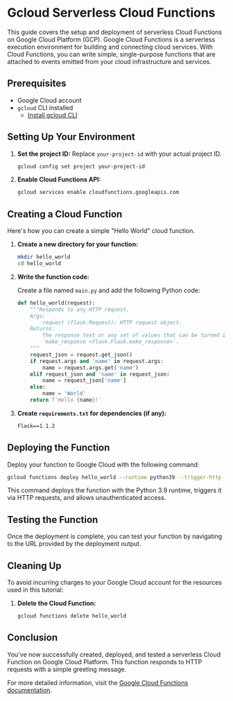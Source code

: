 # Gcloud Serverless Cloud Functions

This guide covers the setup and deployment of serverless Cloud Functions on Google Cloud Platform (GCP). Google Cloud Functions is a serverless execution environment for building and connecting cloud services. With Cloud Functions, you can write simple, single-purpose functions that are attached to events emitted from your cloud infrastructure and services.

## Prerequisites

- Google Cloud account
- `gcloud` CLI installed
  - [Install gcloud CLI](https://cloud.google.com/sdk/docs/install)

## Setting Up Your Environment

1. **Set the project ID:**
   Replace `your-project-id` with your actual project ID.
   ```bash
   gcloud config set project your-project-id
   ```

2. **Enable Cloud Functions API:**
   ```bash
   gcloud services enable cloudfunctions.googleapis.com
   ```

## Creating a Cloud Function

Here's how you can create a simple "Hello World" cloud function.

1. **Create a new directory for your function:**
   ```bash
   mkdir hello_world
   cd hello_world
   ```

2. **Write the function code:**

   Create a file named `main.py` and add the following Python code:

   ```python
   def hello_world(request):
       """Responds to any HTTP request.
       Args:
           request (flask.Request): HTTP request object.
       Returns:
           The response text or any set of values that can be turned into a Response object using
           `make_response <flask.Flask.make_response>`.
       """
       request_json = request.get_json()
       if request.args and 'name' in request.args:
           name = request.args.get('name')
       elif request_json and 'name' in request_json:
           name = request_json['name']
       else:
           name = 'World'
       return f'Hello {name}!'
   ```

3. **Create `requirements.txt` for dependencies (if any):**
   ```txt
   Flask==1.1.2
   ```

## Deploying the Function

Deploy your function to Google Cloud with the following command:

```bash
gcloud functions deploy hello_world --runtime python39 --trigger-http --allow-unauthenticated
```

This command deploys the function with the Python 3.9 runtime, triggers it via HTTP requests, and allows unauthenticated access.

## Testing the Function

Once the deployment is complete, you can test your function by navigating to the URL provided by the deployment output.

## Cleaning Up

To avoid incurring charges to your Google Cloud account for the resources used in this tutorial:

1. **Delete the Cloud Function:**
   ```bash
   gcloud functions delete hello_world
   ```

## Conclusion

You've now successfully created, deployed, and tested a serverless Cloud Function on Google Cloud Platform. This function responds to HTTP requests with a simple greeting message.

For more detailed information, visit the [Google Cloud Functions documentation](https://cloud.google.com/functions/docs).

